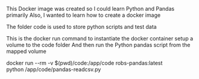 This Docker image was created so I could learn Python and Pandas primarily
Also, I wanted to learn how to create a docker image

The folder code is used to store python scripts and test data

This is the docker run command to instantiate the docker container
setup a volume to the code folder
And then run the Python pandas script from the mapped volume

docker run --rm -v $(pwd)/code:/app/code robs-pandas:latest \
python /app/code/pandas-readcsv.py



